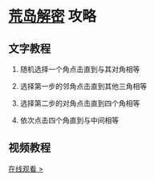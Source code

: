 # [荒岛解密](./index.html) 攻略
## 文字教程
1. 随机选择一个角点击直到与其对角相等

2. 选择第一步的邻角点击直到其他三角相等

3. 选择第二步的对角点击直到四个角相等

4. 依次点击四个角直到与中间相等

## 视频教程
[在线观看 >](https://pan.huang1111.cn/s/L3NmI6/video?name=%E7%A8%BB%E5%A6%BB%E8%8D%92%E5%B2%9B%E8%A7%A3%E5%AF%86%E6%A8%A1%E6%8B%9F.mkv&share_path=%2Fvideos%2F%E7%A8%BB%E5%A6%BB%E8%8D%92%E5%B2%9B%E8%A7%A3%E5%AF%86%E6%A8%A1%E6%8B%9F.mkv)